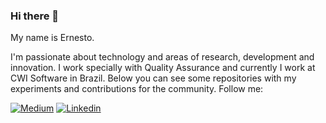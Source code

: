 ### Hi there 👋

<!--
**ernestosbarbosa/ernestosbarbosa** is a ✨ _special_ ✨ repository because its `README.md` (this file) appears on your GitHub profile.

Here are some ideas to get you started:

- 🔭 I’m currently working on ...
- 🌱 I’m currently learning ...
- 👯 I’m looking to collaborate on ...
- 🤔 I’m looking for help with ...
- 💬 Ask me about ...
- 📫 How to reach me: ...
- 😄 Pronouns: ...
- ⚡ Fun fact: ...
-->

My name is Ernesto.

I'm passionate about technology and areas of research, development and innovation.
I work specially with Quality Assurance and currently I work at CWI Software in Brazil.
Below you can see some repositories with my experiments and contributions for the community.
Follow me:

[![Medium](https://badgen.net/badge/Medium/%40ernestosbarbosa?icon=medium)](https://medium.com/@ernestosbarbosa)
[![Linkedin](https://badgen.net/badge/Linkedin/ernestosbarbosa?icon=linkedin)](https://www.linkedin.com/in/ernestosbarbosa/)
